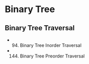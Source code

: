 # Binary Tree 

## Binary Tree Traversal

* 94. Binary Tree Inorder Traversal
* 144. Binary Tree Preorder Traversal

